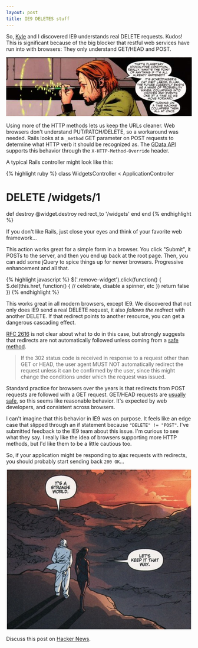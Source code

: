 ```yaml
---
layout: post
title: IE9 DELETES stuff
---
```


So, [Kyle](http://twitter.com/kneath) and I discovered IE9 understands
real DELETE requests.  Kudos!  This is significant because of the big
blocker that restful web services have run into with browsers: They only
understand GET/HEAD and POST.  

<center>
<a href="http://en.wikipedia.org/wiki/Planetary_(comics)">
<img src="/images/2011/timetravel.jpg" />
</a>
</center>

Using more of the HTTP methods lets us keep the URLs cleaner.  Web 
browsers don't understand PUT/PATCH/DELETE, so a workaround was needed.  Rails looks at a 
`_method` GET parameter on POST requests to determine what HTTP verb it should
be recognized as.  The [GData API](http://code.google.com/apis/gdata/docs/2.0/basics.html#UpdatingEntry)
supports this behavior through the `X-HTTP-Method-Override` header.

A typical Rails controller might look like this:

{% highlight ruby %}
class WidgetsController < ApplicationController
  # DELETE /widgets/1
  def destroy
    @widget.destroy
    redirect_to '/widgets'
  end
end
{% endhighlight %}

If you don't like Rails, just close your eyes and think of your favorite
web framework...

This action works great for a simple form in a browser.  You click
"Submit",
it POSTs to the server, and then you end up back at the root page.
Then, you can add some jQuery to spice things up for newer browsers.
Progressive enhancement and all that.

{% highlight javascript %}
$('.remove-widget').click(function() {
  $.del(this.href, function() {
    // celebrate, disable a spinner, etc
  })
  return false
})
{% endhighlight %}

This works great in all modern browsers, except IE9.  We discovered that not
only does IE9 send a real DELETE request, it also _follows the redirect_
with another DELETE.  If that redirect points to another resource, you
can get a dangerous cascading effect.

[RFC 2616][RFC 2616] is not clear about what to do in this case, but strongly
suggests that redirects are not automatically followed unless coming
from a [safe method](http://www.w3.org/Protocols/rfc2616/rfc2616-sec9.html).

> If the 302 status code is received in response to a request other than GET 
> or HEAD, the user agent MUST NOT automatically redirect the request unless
> it can be confirmed by the user, since this might change the conditions under
> which the request was issued.

[RFC 2616]: http://tools.ietf.org/html/rfc2616#section-10.3.3

Standard practice for browsers over the years is that redirects from
POST requests are followed with a GET request.  GET/HEAD requests are
[usually safe][google web accelerator], so this seems like reasonable
behavior.  It's expected by web developers, and consistent across
browsers.

I can't imagine that this behavior in IE9 was on purpose.  It feels like
an edge case that slipped through an if statement because `"DELETE" !=
"POST"`.  I've submitted feedback to the IE9 team about this issue.  I'm curious
to see what they say.  I really like the idea of browsers supporting
more HTTP methods, but I'd like them to be a little cautious too.  

So, if your application might be responding to ajax requests with
redirects, you should probably start sending back `200 OK`...

[google web accelerator]: http://37signals.com/svn/archives2/google_web_accelerator_hey_not_so_fast_an_alert_for_web_app_designers.php
[p]: http://en.wikipedia.org/wiki/Planetary_(comics)

<center>
<a href="http://en.wikipedia.org/wiki/Planetary_(comics)">
<img src="/images/2011/strangeworld.jpg" />
</a>
</center>

Discuss this post on [Hacker News](http://news.ycombinator.com/item?id=2903493).
